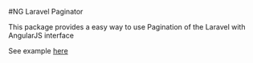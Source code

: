 #NG Laravel Paginator

This package provides a easy way to use Pagination of the Laravel with AngularJS interface


See example [here](https://rawgit.com/wallacemaxters/ng-laravel-paginator/master/index.html)
